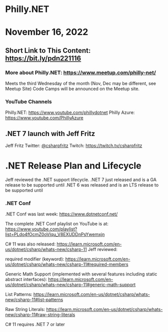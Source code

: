 # Philly.NET
# November 16, 2022

## Short Link to This Content: https://bit.ly/pdn221116

### More about Philly.NET: https://www.meetup.com/philly-net/
Meets the third Wednesday of the month (Nov, Dec may be different, see Meetup Site)
Code Camps will be announced on the Meetup site.

### YouTube Channels
Philly.NET: https://www.youtube.com/phillydotnet
Philly Azure: https://www.youtube.com/PhillyAzure

## .NET 7 launch with Jeff Fritz

Jeff Fritz
Twitter: [@csharpfritz](https://twitter.com/csharpfritz)
Twitch: https://twitch.tv/csharpfritz


# .NET Release Plan and Lifecycle
Jeff reviewed the .NET support lifecycle.
.NET 7 just released and is a GA release to be supported until
.NET 6 was released and is an LTS release to be supported until

### .NET Conf
.NET Conf was last week: https://www.dotnetconf.net/

The complete .NET Conf playlist on YouTube is at: https://www.youtube.com/playlist?list=PLdo4fOcmZ0oVlqu_V8EXUDDnPsYwemxjn

C# 11 was also released: https://learn.microsoft.com/en-us/dotnet/csharp/whats-new/csharp-11
Jeff reviewed:

required modifier (keyword): https://learn.microsoft.com/en-us/dotnet/csharp/whats-new/csharp-11#required-members

Generic Math Support (implemented with several features including static abstract interfaces): https://learn.microsoft.com/en-us/dotnet/csharp/whats-new/csharp-11#generic-math-support

List Patterns: https://learn.microsoft.com/en-us/dotnet/csharp/whats-new/csharp-11#list-patterns

Raw String Literals: https://learn.microsoft.com/en-us/dotnet/csharp/whats-new/csharp-11#raw-string-literals

C# 11 requires .NET 7 or later
